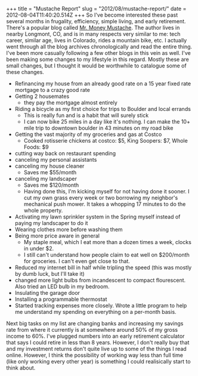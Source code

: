 +++
title = "Mustache Report"
slug = "2012/08/mustache-report/"
date = 2012-08-04T11:40:20.514Z
+++
So I've become interested these past several months in frugality, efficiency, simple living, and early retirement. There's a popular blog called [Mr. Money Mustache](http://www.mrmoneymustache.com). The author lives in nearby Longmont, CO, and is in many respects very similar to me: tech career, similar age, lives in Colorado, rides a mountain bike, etc. I actually went through all the blog archives chronologically and read the entire thing. I've been more casually following a few other blogs in this vein as well. I've been making some changes to my lifestyle in this regard. Mostly these are small changes, but I thought it would be worthwhile to catalogue some of these changes.

* Refinancing my house from an already good rate on a 15 year fixed rate mortgage to a crazy good rate
* Getting 2 housemates
  * they pay the mortgage almost entirely
* Riding a bicycle as my first choice for trips to Boulder and local errands
  * This is really fun and is a habit that will surely stick
  * I can now bike 25 miles in a day like it's nothing. I can make the 10+ mile trip to downtown boulder in 43 minutes on my road bike
* Getting the vast majority of my groceries and gas at Costco
  * Cooked rotisserie chickens at costco: $5, King Soopers: $7, Whole Foods: $9
* cutting way back on restaurant spending
* canceling my personal assistants
* canceling my house cleaner
  * Saves me $55/month
* canceling my landscaper
  * Saves me $120/month
  * Having done this, I'm kicking myself for not having done it sooner. I cut my own grass every week or two borrowing my neighbor's mechanical push mower. It takes a whopping 17 minutes to do the whole property.
* Activating my lawn sprinkler system in the Spring myself instead of paying my landscaper to do it
* Wearing clothes more before washing them
* Being more price aware in general
  * My staple meal, which I eat more than a dozen times a week, clocks in under $2.
  * I still can't understand how people claim to eat well on $200/month for groceries. I can't even get close to that.
* Reduced my internet bill in half while tripling the speed (this was mostly by dumb luck, but I'll take it)
* changed more light bulbs from incandescent to compact flourescent. Also tried an LED bulb in my bedroom.
* Insulating the garage door
* Installing a programmable thermostat
* Started tracking expenses more closely. Wrote a little program to help me understand my spending on everything on a per-month basis.

Next big tasks on my list are changing banks and increasing my savings rate from where it currently is at somewhere around 50% of my gross income to 60%. I've plugged numbers into an early retirement calculator that says I could retire in less than 8 years. However, I don't really buy that and my investment returns don't quite live up to some of the things I read online. However, I think the possibility of working way less than full time (like only working every other year) is something I could realisically start to think about.
